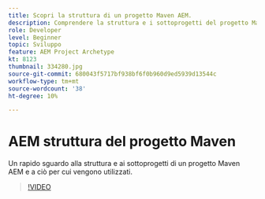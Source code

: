 ```yaml
---
title: Scopri la struttura di un progetto Maven AEM.
description: Comprendere la struttura e i sottoprogetti del progetto Maven AEM
role: Developer
level: Beginner
topic: Sviluppo
feature: AEM Project Archetype
kt: 8123
thumbnail: 334280.jpg
source-git-commit: 680043f5717bf938bf6f0b960d9ed5939d13544c
workflow-type: tm+mt
source-wordcount: '38'
ht-degree: 10%

---
```



# AEM struttura del progetto Maven

Un rapido sguardo alla struttura e ai sottoprogetti di un progetto Maven AEM e a ciò per cui vengono utilizzati.

>[!VIDEO](https://video.tv.adobe.com/v/334280/?quality=12&learn=on)
